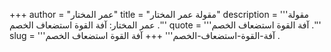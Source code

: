 +++
author = "عمر المختار"
title = "مقولة عمر المختار"
description = '''مقولة عمر المختار: آفة القوة استضعاف الخصم .'''
quote = '''آفة القوة استضعاف الخصم .'''
slug = '''آفة-القوة-استضعاف-الخصم'''
+++
آفة القوة استضعاف الخصم .
